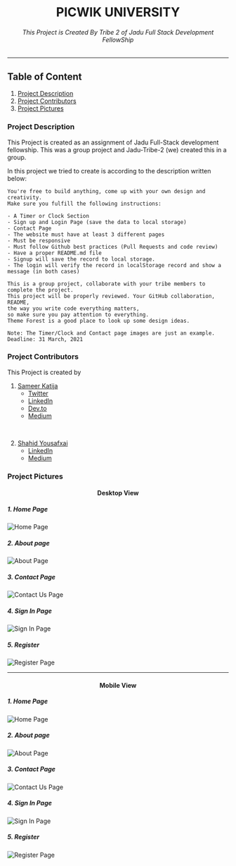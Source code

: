 # <center>PICWIK UNIVERSITY</center>

###### <center>This Project is Created By Tribe 2 of Jadu Full Stack Development FellowShip </center>

<hr>

## Table of Content

1. [Project Description](#Project-Description)
2. [Project Contributors](#Project-Contributors)
3. [Project Pictures](#Project-Pictures)

### Project Description

This Project is created as an assignment of Jadu Full-Stack development fellowship. This was a group project and Jadu-Tribe-2 (we) created this in a group.

In this project we tried to create is according to the description written below:

```
You're free to build anything, come up with your own design and creativity.
Make sure you fulfill the following instructions:

- A Timer or Clock Section
- Sign up and Login Page (save the data to local storage)
- Contact Page
- The website must have at least 3 different pages
- Must be responsive
- Must follow Github best practices (Pull Requests and code review)
- Have a proper README.md file
- Signup will save the record to local storage.
- The login will verify the record in localStorage record and show a message (in both cases)

This is a group project, collaborate with your tribe members to complete the project.
This project will be properly reviewed. Your GitHub collaboration, README,
the way you write code everything matters,
so make sure you pay attention to everything.
Theme Forest is a good place to look up some design ideas.

Note: The Timer/Clock and Contact page images are just an example.
Deadline: 31 March, 2021
```

### Project Contributors

This Project is created by

1. [Sameer Katija](https://www.github.com/Anonster)
   - [Twitter](https://twitter.com/sameerkatija)
   - [LinkedIn](https://www.linkedin.com/in/sameerkatija/)
   - [Dev.to](https://www.linkedin.com/in/sameerkatija/)
   - [Medium](https://www.linkedin.com/in/sameerkatija/)

<br>

2. [Shahid Yousafxai](https://github.com/ShahidYousafxai)
   - [LinkedIn](https://www.linkedin.com/in/ShahidYousafxai/)
   - [Medium](https://shahidyousafxai.medium.com/)

### Project Pictures

#### <center>Desktop View</center>

##### 1. Home Page

![Home Page](./Project-pictures/desktop/homePage.png)

##### 2. About page

![About Page](./Project-pictures/desktop/aboutUs.png)

##### 3. Contact Page

![Contact Us Page](./Project-pictures/desktop/contactUs.png)

##### 4. Sign In Page

![Sign In Page](./Project-pictures/desktop/signIn.png)

##### 5. Register

![Register Page](./Project-pictures/desktop/register.png)

<hr>

#### <center>Mobile View</center>

##### 1. Home Page

![Home Page](./Project-pictures/mobile/homePage.jpg)

##### 2. About page

![About Page](./Project-pictures/mobile/aboutUs.jpg)

##### 3. Contact Page

![Contact Us Page](./Project-pictures/mobile/contactUs.jpg)

##### 4. Sign In Page

![Sign In Page](./Project-pictures/mobile/signIn.jpg)

##### 5. Register

![Register Page](./Project-pictures/mobile/signin.jpg)
